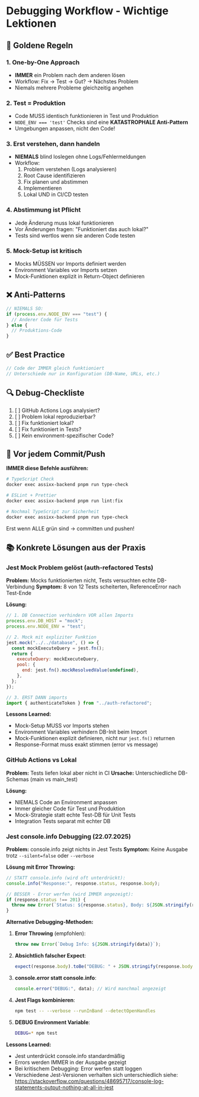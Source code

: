 # Debugging Workflow - Wichtige Lektionen

## 🎯 Goldene Regeln

### 1. One-by-One Approach

- **IMMER** ein Problem nach dem anderen lösen
- Workflow: Fix → Test → Gut? → Nächstes Problem
- Niemals mehrere Probleme gleichzeitig angehen

### 2. Test = Produktion

- Code MUSS identisch funktionieren in Test und Produktion
- `NODE_ENV === 'test'` Checks sind eine **KATASTROPHALE Anti-Pattern**
- Umgebungen anpassen, nicht den Code!

### 3. Erst verstehen, dann handeln

- **NIEMALS** blind loslegen ohne Logs/Fehlermeldungen
- Workflow:
  1. Problem verstehen (Logs analysieren)
  2. Root Cause identifizieren
  3. Fix planen und abstimmen
  4. Implementieren
  5. Lokal UND in CI/CD testen

### 4. Abstimmung ist Pflicht

- Jede Änderung muss lokal funktionieren
- Vor Änderungen fragen: "Funktioniert das auch lokal?"
- Tests sind wertlos wenn sie anderen Code testen

### 5. Mock-Setup ist kritisch

- Mocks MÜSSEN vor Imports definiert werden
- Environment Variables vor Imports setzen
- Mock-Funktionen explizit in Return-Object definieren

## ❌ Anti-Patterns

```typescript
// NIEMALS SO:
if (process.env.NODE_ENV === "test") {
  // Anderer Code für Tests
} else {
  // Produktions-Code
}
```

## ✅ Best Practice

```typescript
// Code der IMMER gleich funktioniert
// Unterschiede nur in Konfiguration (DB-Name, URLs, etc.)
```

## 🔍 Debug-Checkliste

1. [ ] GitHub Actions Logs analysiert?
2. [ ] Problem lokal reproduzierbar?
3. [ ] Fix funktioniert lokal?
4. [ ] Fix funktioniert in Tests?
5. [ ] Kein environment-spezifischer Code?

## 📝 Vor jedem Commit/Push

**IMMER diese Befehle ausführen:**

```bash
# TypeScript Check
docker exec assixx-backend pnpm run type-check

# ESLint + Prettier
docker exec assixx-backend pnpm run lint:fix

# Nochmal TypeScript zur Sicherheit
docker exec assixx-backend pnpm run type-check
```

Erst wenn ALLE grün sind → committen und pushen!

## 📚 Konkrete Lösungen aus der Praxis

### Jest Mock Problem gelöst (auth-refactored Tests)

**Problem:** Mocks funktionierten nicht, Tests versuchten echte DB-Verbindung
**Symptom:** 8 von 12 Tests scheiterten, ReferenceError nach Test-Ende

**Lösung:**

```javascript
// 1. DB Connection verhindern VOR allen Imports
process.env.DB_HOST = "mock";
process.env.NODE_ENV = "test";

// 2. Mock mit expliziter Funktion
jest.mock("../../database", () => {
  const mockExecuteQuery = jest.fn();
  return {
    executeQuery: mockExecuteQuery,
    pool: {
      end: jest.fn().mockResolvedValue(undefined),
    },
  };
});

// 3. ERST DANN imports
import { authenticateToken } from "../auth-refactored";
```

**Lessons Learned:**

- Mock-Setup MUSS vor Imports stehen
- Environment Variables verhindern DB-Init beim Import
- Mock-Funktionen explizit definieren, nicht nur `jest.fn()` returnen
- Response-Format muss exakt stimmen (error vs message)

### GitHub Actions vs Lokal

**Problem:** Tests liefen lokal aber nicht in CI
**Ursache:** Unterschiedliche DB-Schemas (main vs main_test)

**Lösung:**

- NIEMALS Code an Environment anpassen
- Immer gleicher Code für Test und Produktion
- Mock-Strategie statt echte Test-DB für Unit Tests
- Integration Tests separat mit echter DB

### Jest console.info Debugging (22.07.2025)

**Problem:** console.info zeigt nichts in Jest Tests
**Symptom:** Keine Ausgabe trotz `--silent=false` oder `--verbose`

**Lösung mit Error Throwing:**

```javascript
// STATT console.info (wird oft unterdrückt):
console.info("Response:", response.status, response.body);

// BESSER - Error werfen (wird IMMER angezeigt):
if (response.status !== 201) {
  throw new Error(`Status: ${response.status}, Body: ${JSON.stringify(response.body)}`);
}
```

**Alternative Debugging-Methoden:**

1. **Error Throwing** (empfohlen):

   ```javascript
   throw new Error(`Debug Info: ${JSON.stringify(data)}`);
   ```

2. **Absichtlich falscher Expect**:

   ```javascript
   expect(response.body).toBe("DEBUG: " + JSON.stringify(response.body));
   ```

3. **console.error statt console.info**:

   ```javascript
   console.error("DEBUG:", data); // Wird manchmal angezeigt
   ```

4. **Jest Flags kombinieren**:

   ```bash
   npm test -- --verbose --runInBand --detectOpenHandles
   ```

5. **DEBUG Environment Variable**:
   ```bash
   DEBUG=* npm test
   ```

**Lessons Learned:**

- Jest unterdrückt console.info standardmäßig
- Errors werden IMMER in der Ausgabe gezeigt
- Bei kritischem Debugging: Error werfen statt loggen
- Verschiedene Jest-Versionen verhalten sich unterschiedlich
  siehe: https://stackoverflow.com/questions/48695717/console-log-statements-output-nothing-at-all-in-jest
